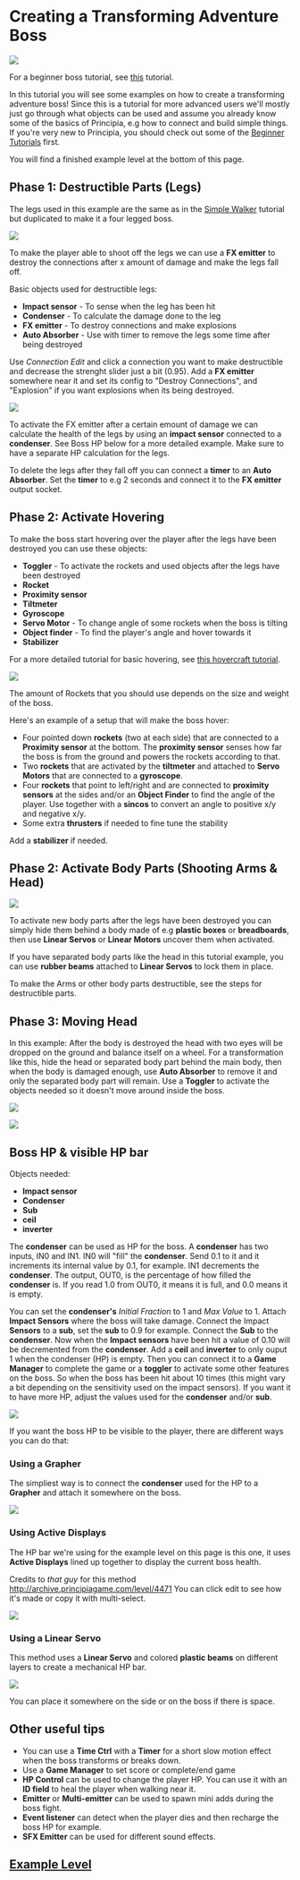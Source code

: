 # Creating a Transforming Adventure Boss
![](https://i.imgur.com/tO4WXCl.png)

For a beginner boss tutorial, see [this](Creating_A_Simple_Adventure_Boss) tutorial.

In this tutorial you will see some examples on how to create a transforming adventure boss! Since this is a tutorial for more advanced users we'll mostly just go through what objects can be used and assume you already know some of the basics of Principia, e.g how to connect and build simple things. If you're very new to Principia, you should check out some of the [Beginner Tutorials](Tutorials#Beginner_Tutorials) first.

You will find a finished example level at the bottom of this page.

## Phase 1: Destructible Parts (Legs)
The legs used in this example are the same as in the [Simple Walker](Creating_A_Simple_Walker) tutorial but duplicated to make it a four legged boss.

![](https://i.imgur.com/lXQk4Qg.png)

To make the player able to shoot off the legs we can use a **FX emitter** to destroy the connections after x amount of damage and make the legs fall off.

Basic objects used for destructible legs:
* **Impact sensor** - To sense when the leg has been hit
* **Condenser** - To calculate the damage done to the leg
* **FX emitter** -  To destroy connections and make explosions
* **Auto Absorber** - Use with timer to remove the legs some time after being destroyed

Use *Connection Edit* and click a connection you want to make destructible and decrease the strenght slider just a bit (0.95). Add a **FX emitter** somewhere near it and set its config to "Destroy Connections", and "Explosion" if you want explosions when its being destroyed.

![](https://i.imgur.com/pWIeRG5.png)

To activate the FX emitter after a certain emount of damage we can calculate the health of the legs by using an **impact sensor** connected to a **condenser**. See Boss HP below for a more detailed example. Make sure to have a separate HP calculation for the legs.

To delete the legs after they fall off you can connect a **timer** to an **Auto Absorber**. Set the **timer** to e.g 2 seconds and connect it to the **FX emitter** output socket.

## Phase 2: Activate Hovering
To make the boss start hovering over the player after the legs have been destroyed you can use these objects:

* **Toggler** - To activate the rockets and used objects after the legs have been destroyed
* **Rocket**
* **Proximity sensor**
* **Tiltmeter**
* **Gyroscope**
* **Servo Motor** - To change angle of some rockets when the boss is tilting
* **Object finder** - To find the player's angle and hover towards it
* **Stabilizer**

For a more detailed tutorial for basic hovering, see [this hovercraft tutorial](Building_A_Hovercraft).

![](https://i.imgur.com/i8o0d54.png)

The amount of Rockets that you should use depends on the size and weight of the boss.

Here's an example of a setup that will make the boss hover:
* Four pointed down **rockets** (two at each side) that are connected to a **Proximity sensor** at the bottom. The **proximity sensor** senses how far the boss is from the ground and powers the rockets according to that.
* Two **rockets** that are activated by the **tiltmeter** and attached to **Servo Motors** that are connected to a **gyroscope**.
* Four **rockets** that point to left/right and are connected to **proximity sensors** at the sides and/or an **Object Finder** to find the angle of the player. Use together with a **sincos** to convert an angle to positive x/y and negative x/y.
* Some extra **thrusters** if needed to fine tune the stability

Add a **stabilizer** if needed.

## Phase 2: Activate Body Parts (Shooting Arms & Head)
![](https://i.imgur.com/F0J1lzi.png)

To activate new body parts after the legs have been destroyed you can simply hide them behind a body made of e.g **plastic boxes** or **breadboards**, then use **Linear Servos** or **Linear Motors** uncover them when activated.

If you have separated body parts like the head in this tutorial example, you can use **rubber beams** attached to **Linear Servos** to lock them in place.

To make the Arms or other body parts destructible, see the steps for destructible parts.

## Phase 3: Moving Head
In this example: After the body is destroyed the head with two eyes will be dropped on the ground and balance itself on a wheel. For a transformation like this, hide the head or separated body part behind the main body, then when the body is damaged enough, use **Auto Absorber** to remove it and only the separated body part will remain. Use a **Toggler** to activate the objects needed so it doesn't move around inside the boss.

![](https://i.imgur.com/BBz3IHF.png)

![](https://i.imgur.com/eHLJReo.png)

## Boss HP & visible HP bar
Objects needed:
* **Impact sensor**
* **Condenser**
* **Sub**
* **ceil**
* **inverter**

The **condenser** can be used as HP for the boss. A **condenser** has two inputs, IN0 and IN1. IN0 will "fill" the **condenser**. Send 0.1 to it and it increments its internal value by 0.1, for example. IN1 decrements the **condenser**. The output, OUT0, is the percentage of how filled the **condenser** is. If you read 1.0 from OUT0, it means it is full, and 0.0 means it is empty.

You can set the **condenser's** *Initial Fraction* to 1 and *Max Value* to 1. Attach **Impact Sensors** where the boss will take damage. Connect the Impact **Sensors** to a **sub**, set the **sub** to 0.9 for example. Connect the **Sub** to the **condenser**. Now when the **Impact sensors** have been hit a value of 0.10 will be decremented from the **condenser**. Add a **ceil** and **inverter** to only ouput 1 when the condenser (HP) is empty. Then you can connect it to a **Game Manager** to complete the game or a **toggler** to activate some other features on the boss. So when the boss has been hit about 10 times (this might vary a bit depending on the sensitivity used on the impact sensors). If you want it to have more HP, adjust the values used for the **condenser** and/or **sub**.

![](https://i.imgur.com/h4mXO6m.png)

If you want the boss HP to be visible to the player, there are different ways you can do that:

### Using a Grapher
The simpliest way is to connect the **condenser** used for the HP to a **Grapher** and attach it somewhere on the boss.

![](https://i.imgur.com/JzBvFRH.png)

### Using Active Displays
The HP bar we're using for the example level on this page is this one, it uses **Active Displays** lined up together to display the current boss health.

Credits to *that guy* for this method http://archive.principiagame.com/level/4471 You can click edit to see how it's made or copy it with multi-select.

![](https://i.imgur.com/rrBSLIE.png)

### Using a Linear Servo
This method uses a **Linear Servo** and colored **plastic beams** on different layers to create a mechanical HP bar.

![](https://i.imgur.com/9Hnf4FN.png)

You can place it somewhere on the side or on the boss if there is space.

## Other useful tips
* You can use a **Time Ctrl** with a **Timer** for a short slow motion effect when the boss transforms or breaks down.
* Use a **Game Manager** to set score or complete/end game
* **HP Control** can be used to change the player HP. You can use it with an **ID field** to heal the player when walking near it.
* **Emitter** or **Multi-emitter** can be used to spawn mini adds during the boss fight.
* **Event listener** can detect when the player dies and then recharge the boss HP for example.
* **SFX Emitter** can be used for different sound effects.

## [Example Level](http://archive.principiagame.com/level/7616)
